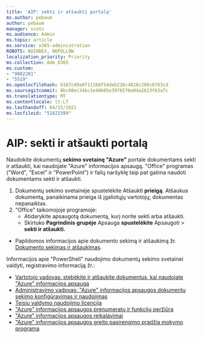 ```yaml
---
title: 'AIP: sekti ir atšaukti portalą'
ms.author: pebaum
author: pebaum
manager: scotv
ms.audience: Admin
ms.topic: article
ms.service: o365-administration
ROBOTS: NOINDEX, NOFOLLOW
localization_priority: Priority
ms.collection: Adm_O365
ms.custom:
- "9002281"
- "5519"
ms.openlocfilehash: b187cd9a0f11168f54deb226c4828c280c0763cd
ms.sourcegitcommit: 8bc60ec34bc1e40685e3976576e04a2623f63a7c
ms.translationtype: MT
ms.contentlocale: lt-LT
ms.lasthandoff: 04/15/2021
ms.locfileid: "51821599"
---
```

# <a name="aip-track-and-revoke-portal"></a>AIP: sekti ir atšaukti portalą

Naudokite dokumentų **sekimo svetainę "Azure"** portale dokumentams sekti ir atšaukti, kai naudojate "Azure" informacijos apsaugą. "Office" programas ("Word", "Excel" ir "PowerPoint") ir failų naršyklę taip pat galima naudoti dokumentams sekti ir atšaukti.

1. Dokumentų sekimo svetainėje spustelėkite Atšaukti **prieigą**. Atšaukus dokumentą, panaikinama prieiga iš įgaliotųjų vartotojų; dokumentas nepanaiktas.
2. "Office" taikomojoje programoje:
    - Atidarykite apsaugotą dokumentą, kurį norite sekti arba atšaukti.
    - Skirtuko **Pagrindinis grupėje** Apsauga **spustelėkite** Apsaugoti > **sekti ir atšaukti.**

- Papildomos informacijos apie dokumento sekimą ir atšaukimą žr. [Dokumento sekimas ir atšaukimas](https://docs.microsoft.com/azure/information-protection/rms-client/client-track-revoke).

Informacijos apie "PowerShell" naudojimo dokumentų sekimo svetainei valdyti, registravimo informaciją žr.:
- [Vartotojo vadovas: stebėkite ir atšaukite dokumentus, kai naudojate "Azure" informacijos apsaugą](https://docs.microsoft.com/azure/information-protection/rms-client/client-track-revoke)
- [Administravimo vadovas: "Azure" informacijos apsaugos dokumentų sekimo konfigūravimas ir naudojimas](https://docs.microsoft.com/azure/information-protection/rms-client/client-admin-guide-document-tracking)
- [Teisių valdymo naudojimo licencija](https://docs.microsoft.com/azure/information-protection/configure-usage-rights#rights-management-use-license)
- ["Azure" informacijos apsaugos prenumeratų ir funkcijų peržiūra](https://azure.microsoft.com/pricing/details/information-protection)
- ["Azure" informacijos apsaugos reikalavimai](https://docs.microsoft.com/azure/information-protection/get-started/requirements)
- ["Azure" informacijos apsaugos greito pasirengimo pradžia mokymo programa](https://docs.microsoft.com/azure/information-protection/get-started/infoprotect-quick-start-tutorial)
